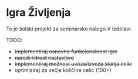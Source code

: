 # Igra Življenja

To je šolski projekt za seminarsko nalogo.V izdelavi.

TODO:
- ~~implementiraj osnovno funkcionalnost igre~~
- ~~naredi hitrost nastavljivo~~
- ~~implementiraj možnost uvoza/izvoza stanja celic~~
- optimiziraj za večje količine celic (100+)
